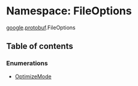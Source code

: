 # Namespace: FileOptions

[google](proto.google.md).[protobuf](proto.google.protobuf.md).FileOptions

## Table of contents

### Enumerations

- [OptimizeMode](../enums/proto.google.protobuf.fileoptions.optimizemode.md)
